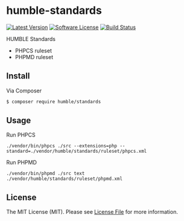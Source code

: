 # humble-standards

[![Latest Version](https://img.shields.io/github/release/humblephp/humble-standards.svg)](https://github.com/humblephp/humble-standards/releases)
[![Software License](https://img.shields.io/badge/license-MIT-blue.svg)](LICENSE.md)
[![Build Status](https://api.travis-ci.org/humblephp/humble-standards.svg?branch=master)](https://travis-ci.org/humblephp/humble-standards)

HUMBLE Standards

- PHPCS ruleset
- PHPMD ruleset

## Install

Via Composer

``` bash
$ composer require humble/standards
```

## Usage

Run PHPCS
```
./vendor/bin/phpcs ./src --extensions=php --standard=./vendor/humble/standards/ruleset/phpcs.xml
```

Run PHPMD
```
./vendor/bin/phpmd ./src text ./vendor/humble/standards/ruleset/phpmd.xml
```

## License

The MIT License (MIT). Please see [License File](LICENSE.md) for more information.
